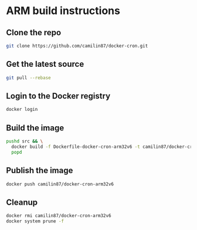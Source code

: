 # ARM build instructions  

## Clone the repo  

```bash
git clone https://github.com/camilin87/docker-cron.git
```

## Get the latest source  

```bash
git pull --rebase
```

## Login to the Docker registry  

```bash
docker login
```

## Build the image  

```bash
pushd src && \
  docker build -f Dockerfile-docker-cron-arm32v6 -t camilin87/docker-cron-arm32v6 . && \
  popd
```

## Publish the image  

```bash
docker push camilin87/docker-cron-arm32v6
```

## Cleanup  

```bash
docker rmi camilin87/docker-cron-arm32v6
docker system prune -f
```
